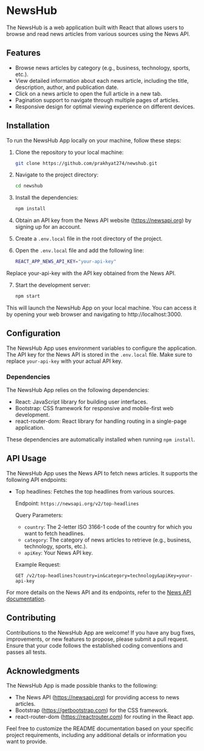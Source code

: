 # NewsHub

The NewsHub is a web application built with React that allows users to browse and read news articles from various sources using the News API.

## Features

- Browse news articles by category (e.g., business, technology, sports, etc.).
- View detailed information about each news article, including the title, description, author, and publication date.
- Click on a news article to open the full article in a new tab.
- Pagination support to navigate through multiple pages of articles.
- Responsive design for optimal viewing experience on different devices.

## Installation
To run the NewsHub App locally on your machine, follow these steps:

1. Clone the repository to your local machine:

   ```bash
   git clone https://github.com/prakhyat274/newshub.git
   ```
2. Navigate to the project directory:

    ```bash
    cd newshub
    ```

3. Install the dependencies:
    ```bash
    npm install
    ```
4. Obtain an API key from the News API website (https://newsapi.org) by signing up for an account.

5. Create a `.env.local` file in the root directory of the project.

6. Open the `.env.local` file and add the following line:
    ```bash
    REACT_APP_NEWS_API_KEY="your-api-key"
    ```
Replace your-api-key with the API key obtained from the News API.

7. Start the development server:
    ```bash
    npm start
    ```

This will launch the NewsHub App on your local machine. You can access it by opening your web browser and navigating to http://localhost:3000.

## Configuration

The NewsHub App uses environment variables to configure the application. The API key for the News API is stored in the `.env.local` file. Make sure to replace `your-api-key` with your actual API key.

### Dependencies

The NewsHub App relies on the following dependencies:

- React: JavaScript library for building user interfaces.
- Bootstrap: CSS framework for responsive and mobile-first web development.
- react-router-dom: React library for handling routing in a single-page application.

These dependencies are automatically installed when running `npm install`.

## API Usage

The NewsHub App uses the News API to fetch news articles. It supports the following API endpoints:

- Top headlines: Fetches the top headlines from various sources.

  Endpoint: `https://newsapi.org/v2/top-headlines`

  Query Parameters:
  - `country`: The 2-letter ISO 3166-1 code of the country for which you want to fetch headlines.
  - `category`: The category of news articles to retrieve (e.g., business, technology, sports, etc.).
  - `apiKey`: Your News API key.

  Example Request:

    ```shell
    GET /v2/top-headlines?country=in&category=technology&apiKey=your-api-key
  
For more details on the News API and its endpoints, refer to the [News API documentation](https://newsapi.org/docs).

## Contributing

Contributions to the NewsHub App are welcome! If you have any bug fixes, improvements, or new features to propose, please submit a pull request. Ensure that your code follows the established coding conventions and passes all tests.

## Acknowledgments

The NewsHub App is made possible thanks to the following:

- The News API (https://newsapi.org) for providing access to news articles.
- Bootstrap (https://getbootstrap.com) for the CSS framework.
- react-router-dom (https://reactrouter.com) for routing in the React app.

Feel free to customize the README documentation based on your specific project requirements, including any additional details or information you want to provide.
